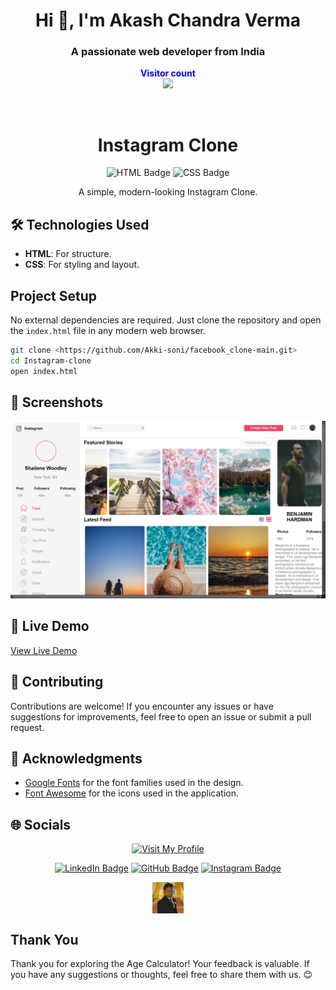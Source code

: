 <h1 align="center">Hi 👋, I'm Akash Chandra Verma</h1>
<h3 align="center">A passionate web developer from India</h3>
<p align="center">
  <b style="color: blue;  ">Visitor count</b>
  <br>
  <a style="" href="https://github.com/Akki-soni">
  <img src="https://komarev.com/ghpvc/?username=akki-soni&label=Profile%20views&color=0e75b6&style=flat" />
  </a>
</p>
<p align="center"> <a href="https://twitter.com/" target="blank"><img src="https://img.shields.io/twitter/follow/?logo=twitter&style=for-the-badge" alt="" /></a> </p>

<h1 align="center">Instagram Clone</h1>

<p align="center">
  <img src="https://img.shields.io/badge/HTML-E34F26?style=for-the-badge&logo=html5&logoColor=white" alt="HTML Badge">
  <img src="https://img.shields.io/badge/CSS-1572B6?style=for-the-badge&logo=css3&logoColor=white" alt="CSS Badge">
</p>

<p align="center">
  A simple, modern-looking Instagram Clone.
</p>

## 🛠️ Technologies Used

- **HTML**: For structure.
- **CSS**: For styling and layout.

## Project Setup

No external dependencies are required. Just clone the repository and open the `index.html` file in any modern web browser.

```bash
git clone <https://github.com/Akki-soni/facebook_clone-main.git>
cd Instagram-clone
open index.html
```

## 🌟 Screenshots

![Instagram-Clone Screenshot](/Insta%20Screenshot.png)

## 🔗 Live Demo

[View Live Demo](https://instagram-clone-main-beryl.vercel.app/)

## 🤝 Contributing

Contributions are welcome! If you encounter any issues or have suggestions for improvements, feel free to open an issue or submit a pull request.

## 🙏 Acknowledgments

- [Google Fonts](https://fonts.google.com/) for the font families used in the design.
- [Font Awesome](https://fontawesome.com/) for the icons used in the application.

## 🌐 Socials

<div align="center">

[![Visit My Profile](https://img.shields.io/badge/Visit%20My%20Profile-%23121011.svg?style=for-the-badge&logo=github&logoColor=white)](https://github.com/Akki-soni)

[![LinkedIn Badge](https://img.shields.io/badge/LinkedIn-%230077B5.svg?logo=linkedin&logoColor=white)](https://www.linkedin.com/in/akashchandraverma/)
[![GitHub Badge](https://img.shields.io/badge/GitHub-%23121011.svg?style=for-the-badge&logo=github&logoColor=white)](https://github.com/Akki-soni)
[![Instagram Badge](https://img.shields.io/badge/Instagram-%23E4405F.svg?style=for-the-badge&logo=instagram&logoColor=white)](https://www.instagram.com/akki_214g/)

<a href="">
  <img src="logoo.jpeg" alt="Icon" style="vertical-align:middle; width:50px; height:auto;">
</a>

</div>

## Thank You

Thank you for exploring the Age Calculator! Your feedback is valuable. If you have any suggestions or thoughts, feel free to share them with us. 😊
